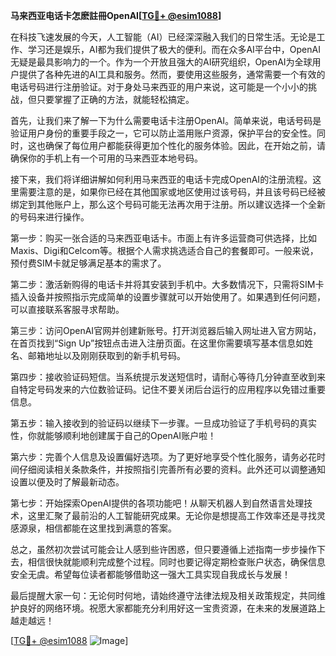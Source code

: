 **马来西亚电话卡怎麽註冊OpenAI[[TG💪+ @esim1088](https://t.me/s/esim1088)]**

在科技飞速发展的今天，人工智能（AI）已经深深融入我们的日常生活。无论是工作、学习还是娱乐，AI都为我们提供了极大的便利。而在众多AI平台中，OpenAI无疑是最具影响力的一个。作为一个开放且强大的AI研究组织，OpenAI为全球用户提供了各种先进的AI工具和服务。然而，要使用这些服务，通常需要一个有效的电话号码进行注册验证。对于身处马来西亚的用户来说，这可能是一个小小的挑战，但只要掌握了正确的方法，就能轻松搞定。

首先，让我们来了解一下为什么需要电话卡注册OpenAI。简单来说，电话号码是验证用户身份的重要手段之一，它可以防止滥用账户资源，保护平台的安全性。同时，这也确保了每位用户都能获得更加个性化的服务体验。因此，在开始之前，请确保你的手机上有一个可用的马来西亚本地号码。

接下来，我们将详细讲解如何利用马来西亚的电话卡完成OpenAI的注册流程。这里需要注意的是，如果你已经在其他国家或地区使用过该号码，并且该号码已经被绑定到其他账户上，那么这个号码可能无法再次用于注册。所以建议选择一个全新的号码来进行操作。

第一步：购买一张合适的马来西亚电话卡。市面上有许多运营商可供选择，比如Maxis、Digi和Celcom等。根据个人需求挑选适合自己的套餐即可。一般来说，预付费SIM卡就足够满足基本的需求了。

第二步：激活新购得的电话卡并将其安装到手机中。大多数情况下，只需将SIM卡插入设备并按照指示完成简单的设置步骤就可以开始使用了。如果遇到任何问题，可以直接联系客服寻求帮助。

第三步：访问OpenAI官网并创建新账号。打开浏览器后输入网址进入官方网站，在首页找到“Sign Up”按钮点击进入注册页面。在这里你需要填写基本信息如姓名、邮箱地址以及刚刚获取到的新手机号码。

第四步：接收验证码短信。当系统提示发送短信时，请耐心等待几分钟直至收到来自特定号码发来的六位数验证码。记住不要关闭后台运行的应用程序以免错过重要信息。

第五步：输入接收到的验证码以继续下一步骤。一旦成功验证了手机号码的真实性，你就能够顺利地创建属于自己的OpenAI账户啦！

第六步：完善个人信息及设置偏好选项。为了更好地享受个性化服务，请务必花时间仔细阅读相关条款条件，并按照指引完善所有必要的资料。此外还可以调整通知设置以便及时了解最新动态。

第七步：开始探索OpenAI提供的各项功能吧！从聊天机器人到自然语言处理技术，这里汇聚了最前沿的人工智能研究成果。无论你是想提高工作效率还是寻找灵感源泉，相信都能在这里找到满意的答案。

总之，虽然初次尝试可能会让人感到些许困惑，但只要遵循上述指南一步步操作下去，相信很快就能顺利完成整个过程。同时也要记得定期检查账户状态，确保信息安全无虞。希望每位读者都能够借助这一强大工具实现自我成长与发展！

最后提醒大家一句：无论何时何地，请始终遵守法律法规及相关政策规定，共同维护良好的网络环境。祝愿大家都能充分利用好这一宝贵资源，在未来的发展道路上越走越远！

[[TG💪+ @esim1088](https://t.me/s/esim1088) ![Image](https://i.postimg.cc/4NQfJmqS/Snipaste-2025-05-13-00-14-12.png)]